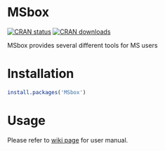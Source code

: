 # MSbox

[![CRAN status](http://www.r-pkg.org/badges/version/MSbox)](https://cran.r-project.org/package=MSbox) 
[![CRAN downloads](http://cranlogs.r-pkg.org/badges/grand-total/MSbox)](https://cran.r-project.org/package=MSbox)

MSbox provides several different tools for MS users

# Installation

```r
install.packages('MSbox')
```

# Usage

Please refer to [wiki page](https://github.com/YonghuiDong/MSbox/wiki) for user manual.
